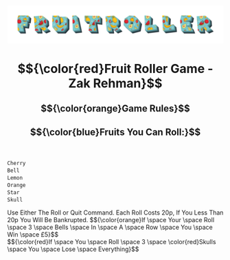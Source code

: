 ![FruitRoller](assets/back.png)

# $${\color{red}Fruit Roller Game - Zak Rehman}$$
## $${\color{orange}Game Rules}$$
## $${\color{blue}Fruits You Can Roll:}$$<br/>
<code>Cherry</code><br/>
<code>Bell</code><br/>
<code>Lemon</code><br/>
<code>Orange</code><br/>
<code>Star</code><br/>
<code>Skull</code><br/>

<p> Use Either The Roll or Quit Command. Each Roll Costs 20p, If You Less Than 20p You Will Be Bankrupted. $${\color{orange}If \space Your \space Roll \space 3 \space Bells \space In \space A \space Row \space You \space Win \space £5}$$ <br/>
$${\color{red}If \space You \space Roll \space 3 \space \color{red}Skulls \space You \space Lose \space Everything}$$	

